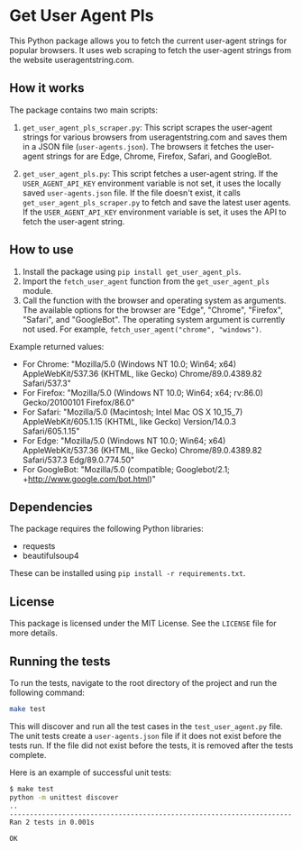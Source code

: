 # Get User Agent Pls

This Python package allows you to fetch the current user-agent strings for popular browsers. It uses web scraping to fetch the user-agent strings from the website useragentstring.com.

## How it works

The package contains two main scripts:

1. `get_user_agent_pls_scraper.py`: This script scrapes the user-agent strings for various browsers from useragentstring.com and saves them in a JSON file (`user-agents.json`). The browsers it fetches the user-agent strings for are Edge, Chrome, Firefox, Safari, and GoogleBot.

2. `get_user_agent_pls.py`: This script fetches a user-agent string. If the `USER_AGENT_API_KEY` environment variable is not set, it uses the locally saved `user-agents.json` file. If the file doesn't exist, it calls `get_user_agent_pls_scraper.py` to fetch and save the latest user agents. If the `USER_AGENT_API_KEY` environment variable is set, it uses the API to fetch the user-agent string.

## How to use

1. Install the package using `pip install get_user_agent_pls`.
2. Import the `fetch_user_agent` function from the `get_user_agent_pls` module.
3. Call the function with the browser and operating system as arguments. The available options for the browser are "Edge", "Chrome", "Firefox", "Safari", and "GoogleBot". The operating system argument is currently not used. For example, `fetch_user_agent("chrome", "windows")`.

Example returned values:

- For Chrome: "Mozilla/5.0 (Windows NT 10.0; Win64; x64) AppleWebKit/537.36 (KHTML, like Gecko) Chrome/89.0.4389.82 Safari/537.3"
- For Firefox: "Mozilla/5.0 (Windows NT 10.0; Win64; x64; rv:86.0) Gecko/20100101 Firefox/86.0"
- For Safari: "Mozilla/5.0 (Macintosh; Intel Mac OS X 10_15_7) AppleWebKit/605.1.15 (KHTML, like Gecko) Version/14.0.3 Safari/605.1.15"
- For Edge: "Mozilla/5.0 (Windows NT 10.0; Win64; x64) AppleWebKit/537.36 (KHTML, like Gecko) Chrome/89.0.4389.82 Safari/537.3 Edg/89.0.774.50"
- For GoogleBot: "Mozilla/5.0 (compatible; Googlebot/2.1; +http://www.google.com/bot.html)"

## Dependencies

The package requires the following Python libraries:

- requests
- beautifulsoup4

These can be installed using `pip install -r requirements.txt`.

## License

This package is licensed under the MIT License. See the `LICENSE` file for more details.
## Running the tests

To run the tests, navigate to the root directory of the project and run the following command:

```bash
make test
```

This will discover and run all the test cases in the `test_user_agent.py` file. The unit tests create a `user-agents.json` file if it does not exist before the tests run. If the file did not exist before the tests, it is removed after the tests complete.

Here is an example of successful unit tests:

```bash
$ make test
python -m unittest discover
..
----------------------------------------------------------------------
Ran 2 tests in 0.001s

OK
```
